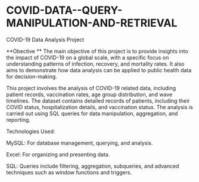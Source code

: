 # COVID-DATA--QUERY-MANIPULATION-AND-RETRIEVAL

COVID-19 Data Analysis Project

**Obective **
The main objective of this project is to provide insights into the impact of COVID-19 on a global scale, with a specific focus on understanding patterns of infection, recovery, and mortality rates. It also aims to demonstrate how data analysis can be applied to public health data for decision-making.

This project involves the analysis of COVID-19 related data, including patient records, vaccination rates, age group distribution, and wave timelines. The dataset contains detailed records of patients, including their COVID status, hospitalization details, and vaccination status. The analysis is carried out using SQL queries for data manipulation, aggregation, and reporting.

Technologies Used:

MySQL: For database management, querying, and analysis.

Excel: For organizing and presenting data.

SQL: Queries include filtering, aggregation, subqueries, and advanced techniques such as window functions and triggers.
